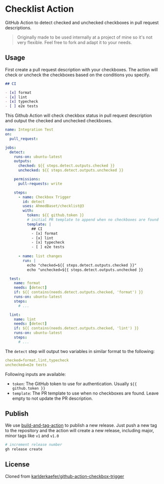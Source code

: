 # Checklist Action

GitHub Action to detect checked and unchecked checkboxes in pull request descriptions.

> Originally made to be used internally at a project of mine so it's not very flexible. Feel free to fork and adapt it to your needs.

## Usage

First create a pull request description with your checkboxes. The action will check or uncheck the checkboxes based on the conditions you specify.

```md
## CI

- [x] format
- [x] lint
- [x] typecheck
- [ ] e2e tests 
```

This Github Action will check checkbox status in pull request description and output the checked and unchecked checkboxes.

```yaml
name: Integration Test
on:
  pull_request:

jobs:
  detect:
    runs-on: ubuntu-latest
    outputs:
      checked: ${{ steps.detect.outputs.checked }}
      unchecked: ${{ steps.detect.outputs.unchecked }}

    permissions:
      pull-requests: write

    steps:
      - name: Checkbox Trigger
        id: detect
        uses: AhmedBaset/checklist@3
        with:
          token: ${{ github.token }}
          # initial PR template to append when no checkboxes are found
          template: |
            ## CI
            - [x] format
            - [x] lint
            - [x] typecheck
            - [ ] e2e tests
            
      - name: list changes
        run: |
          echo "checked=${{ steps.detect.outputs.checked }}"
          echo "unchecked=${{ steps.detect.outputs.unchecked }}

  test:
    name: format
    needs: [detect]
    if: ${{ contains(needs.detect.outputs.checked, 'format') }}
    runs-on: ubuntu-latest
    steps:
      # ...

  lint:
    name: lint
    needs: [detect]
    if: ${{ contains(needs.detect.outputs.checked, 'lint') }}
    runs-on: ubuntu-latest
    steps:
      # ...
```

The `detect` step will output two variables in similar format to the following:

```yaml
checked=format,lint,typecheck
unchecked=e2e tests
```

Following inputs are available:

- `token`: The GitHub token to use for authentication. Usually `${{ github.token }}`
- `template`: The PR template to use when no checkboxes are found. Leave empty to not update the PR description.

## Publish

We use [build-and-tag-action](https://github.com/JasonEtco/build-and-tag-action) to publish a new release. Just push a new tag to the repository and the action will create a new release, including major, minor tags like `v1` and `v1.0`

```bash
# increment release number
gh release create
```

## License

Cloned from [karlderkaefer/github-action-checkbox-trigger](https://github.com/karlderkaefer/github-action-checkbox-trigger)
